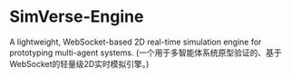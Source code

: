 # SimVerse-Engine
A lightweight, WebSocket-based 2D real-time simulation engine for prototyping multi-agent systems. (一个用于多智能体系统原型验证的、基于WebSocket的轻量级2D实时模拟引擎。)
